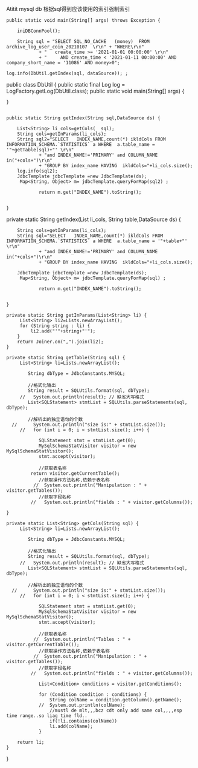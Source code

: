 Atitit mysql db  根据sql得到应该使用的索引强制索引

	public static void main(String[] args) throws Exception {

		iniDBConnPool();
		
		String sql = "SELECT SQL_NO_CACHE   (money)  FROM  archive_log_user_coin_20210107  \r\n" + "WHERE\r\n"
				+ "	  create_time >= '2021-01-01 00:00:00' \r\n"
				+ "		AND create_time < '2021-01-11 00:00:00' AND company_short_name = '11086' AND money>0";
		
	log.info(DbUtil.getIndex(sql, dataSource));	;
	



public class DbUtil {
	public static final Log log = LogFactory.getLog(DbUtil.class);
	public static void main(String[] args) {
		
	}
	
	
	public static String getIndex(String sql,DataSource ds) {
		
		List<String> li_cols=getCols(  sql);
		String cols=getInParams(li_cols);
		String sql2="SELECT   INDEX_NAME,count(*) ikldCols FROM INFORMATION_SCHEMA.`STATISTICS` a WHERE  a.table_name = '"+getTable(sql)+"' \r\n"
				+ "and INDEX_NAME!='PRIMARY' and COLUMN_NAME in("+cols+")\r\n"
				+ "GROUP BY index_name HAVING  ikldCols="+li_cols.size();
		log.info(sql2);
		JdbcTemplate jdbcTemplate =new JdbcTemplate(ds);
		 Map<String, Object> m=	jdbcTemplate.queryForMap(sql2) ;
	 
				return m.get("INDEX_NAME").toString();
	 
		 
	}

	
private static String getIndex(List<String> li_cols,  String table,DataSource ds) {
		
		String cols=getInParams(li_cols);
		String sql="SELECT   INDEX_NAME,count(*) ikldCols FROM INFORMATION_SCHEMA.`STATISTICS` a WHERE  a.table_name = '"+table+"' \r\n"
				+ "and INDEX_NAME!='PRIMARY' and COLUMN_NAME in("+cols+")\r\n"
				+ "GROUP BY index_name HAVING  ikldCols="+li_cols.size();
		
		JdbcTemplate jdbcTemplate =new JdbcTemplate(ds);
		 Map<String, Object> m=	jdbcTemplate.queryForMap(sql) ;
	 
				return m.get("INDEX_NAME").toString();
	 
		 
	}

	private static String getInParams(List<String> li) {
		 List<String> li2=Lists.newArrayList();
		 for (String string : li) {
			 li2.add("'"+string+"'");
		}
		return Joiner.on(",").join(li2);
	}
	
	private static String getTable(String sql) {
		 List<String> li=Lists.newArrayList();
		  
	        String dbType = JdbcConstants.MYSQL;
	 
	        //格式化输出
	        String result = SQLUtils.format(sql, dbType);
	     //   System.out.println(result); // 缺省大写格式
	        List<SQLStatement> stmtList = SQLUtils.parseStatements(sql, dbType);
	 
	        //解析出的独立语句的个数
	  //      System.out.println("size is:" + stmtList.size());
	     //   for (int i = 0; i < stmtList.size(); i++) {
	 
	            SQLStatement stmt = stmtList.get(0);
	            MySqlSchemaStatVisitor visitor = new MySqlSchemaStatVisitor();
	            stmt.accept(visitor);
	 
	            //获取表名称
	         return visitor.getCurrentTable();
	            //获取操作方法名称,依赖于表名称
	          //  System.out.println("Manipulation : " + visitor.getTables());
	            //获取字段名称
	         //   System.out.println("fields : " + visitor.getColumns());
	        
	}

	private static List<String> getCols(String sql) {
		 List<String> li=Lists.newArrayList();
		  
	        String dbType = JdbcConstants.MYSQL;
	 
	        //格式化输出
	        String result = SQLUtils.format(sql, dbType);
	     //   System.out.println(result); // 缺省大写格式
	        List<SQLStatement> stmtList = SQLUtils.parseStatements(sql, dbType);
	 
	        //解析出的独立语句的个数
	  //      System.out.println("size is:" + stmtList.size());
	     //   for (int i = 0; i < stmtList.size(); i++) {
	 
	            SQLStatement stmt = stmtList.get(0);
	            MySqlSchemaStatVisitor visitor = new MySqlSchemaStatVisitor();
	            stmt.accept(visitor);
	 
	            //获取表名称
	          //  System.out.println("Tables : " + visitor.getCurrentTable());
	            //获取操作方法名称,依赖于表名称
	          //  System.out.println("Manipulation : " + visitor.getTables());
	            //获取字段名称
	         //   System.out.println("fields : " + visitor.getColumns());
	            
	            List<Condition> conditions = visitor.getConditions();
	         
	            for (Condition condition : conditions) {
					String colName = condition.getColumn().getName();
				//	System.out.println(colName);
					//mustl de mlt,,,bcz cdt only add same col,,,,esp  time range..so liag time fld..
					if(!li.contains(colName))
					li.add(colName);
				}
	            
		return li;
	}

}
